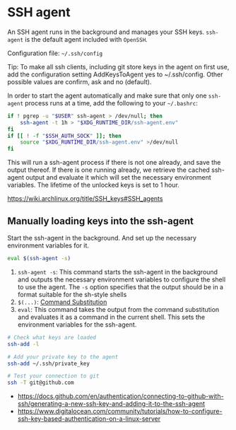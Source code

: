 # SSH agent

An SSH agent runs in the background and manages your SSH keys.
`ssh-agent` is the default agent included with `OpenSSH`.

Configuration file: `~/.ssh/config`

Tip:
To make all ssh clients, including git store keys in the agent on first use, add the configuration setting AddKeysToAgent yes to ~/.ssh/config. Other possible values are confirm, ask and no (default).

In order to start the agent automatically and make sure that only one `ssh-agent` process runs at a time, add the following to your `~/.bashrc`: 
```bash
if ! pgrep -u "$USER" ssh-agent > /dev/null; then
    ssh-agent -t 1h > "$XDG_RUNTIME_DIR/ssh-agent.env"
fi
if [[ ! -f "$SSH_AUTH_SOCK" ]]; then
    source "$XDG_RUNTIME_DIR/ssh-agent.env" >/dev/null
fi
```
This will run a ssh-agent process if there is not one already, and save the output thereof. If there is one running already, we retrieve the cached ssh-agent output and evaluate it which will set the necessary environment variables. The lifetime of the unlocked keys is set to 1 hour. 

https://wiki.archlinux.org/title/SSH_keys#SSH_agents

## Manually loading keys into the ssh-agent

Start the ssh-agent in the background. And set up the necessary environment variables for it.
```bash
eval $(ssh-agent -s)
```
1. `ssh-agent -s`: This command starts the ssh-agent in the background and outputs the necessary environment variables to configure the shell to use the agent. The `-s` option specifies that the output should be in a format suitable for the sh-style shells
2. `$(...)`: [Command Substitution](./shell_commands.md)
3. `eval`: This command takes the output from the command substitution and evaluates it as a command in the current shell. This sets the environment variables for the ssh-agent.

```bash
# Check what keys are loaded
ssh-add -l

# Add your private key to the agent
ssh-add ~/.ssh/private_key

# Test your connection to git
ssh -T git@github.com
```

* https://docs.github.com/en/authentication/connecting-to-github-with-ssh/generating-a-new-ssh-key-and-adding-it-to-the-ssh-agent
* https://www.digitalocean.com/community/tutorials/how-to-configure-ssh-key-based-authentication-on-a-linux-server